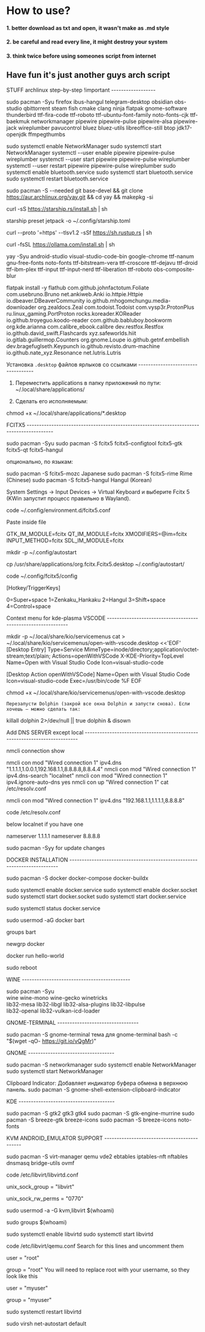 # How to use?
#### 1. better download as txt and open, it wasn't make as .md style
#### 2. be careful and read every line, it might destroy your system
#### 3. think twice before using someones script from internet

## Have fun it's just another guys arch script

STUFF archlinux step-by-step !important ------------------

sudo pacman -Syu firefox ibus-hangul telegram-desktop obsidian obs-studio qbittorrent steam fish cmake clang ninja flatpak gnome-software thunderbird ttf-fira-code ttf-roboto ttf-ubuntu-font-family noto-fonts-cjk ttf-baekmuk networkmanager pipewire pipewire-pulse pipewire-alsa pipewire-jack wireplumber pavucontrol bluez bluez-utils libreoffice-still btop jdk17-openjdk ffmpegthumbs

sudo systemctl enable NetworkManager
sudo systemctl start NetworkManager
systemctl --user enable pipewire pipewire-pulse wireplumber
systemctl --user start pipewire pipewire-pulse wireplumber
systemctl --user restart pipewire pipewire-pulse wireplumber
sudo systemctl enable bluetooth.service
sudo systemctl start bluetooth.service
sudo systemctl restart bluetooth.service

sudo pacman -S --needed git base-devel && git clone https://aur.archlinux.org/yay.git && cd yay && makepkg -si

curl -sS https://starship.rs/install.sh | sh

starship preset jetpack -o ~/.config/starship.toml

curl --proto '=https' --tlsv1.2 -sSf https://sh.rustup.rs | sh

curl -fsSL https://ollama.com/install.sh | sh

yay -Syu android-studio visual-studio-code-bin google-chrome ttf-nanum gnu-free-fonts noto-fonts ttf-bitstream-vera ttf-croscore ttf-dejavu ttf-droid ttf-ibm-plex ttf-input ttf-input-nerd ttf-liberation ttf-roboto obs-composite-blur


flatpak install -y flathub com.github.johnfactotum.Foliate com.usebruno.Bruno net.ankiweb.Anki io.httpie.Httpie io.dbeaver.DBeaverCommunity io.github.mhogomchungu.media-downloader org.zealdocs.Zeal com.todoist.Todoist com.vysp3r.ProtonPlus ru.linux_gaming.PortProton rocks.koreader.KOReader io.github.troyeguo.koodo-reader com.github.babluboy.bookworm org.kde.arianna com.calibre_ebook.calibre dev.restfox.Restfox io.github.david_swift.Flashcards xyz.safeworlds.hiit io.gitlab.guillermop.Counters org.gnome.Loupe io.github.getnf.embellish dev.bragefuglseth.Keypunch io.github.revisto.drum-machine io.github.nate_xyz.Resonance net.lutris.Lutris


Установка `.desktop` файлов ярлыков со ссылками -----------------------------------

1. Переместить applications в папку приложений по пути:
~/.local/share/applications/

2. Сделать его исполняемым:

chmod +x ~/.local/share/applications/*.desktop

FCITX5 -----------------------------------------------------------------------------------------

sudo pacman -Syu
sudo pacman -S fcitx5 fcitx5-configtool fcitx5-gtk fcitx5-qt fcitx5-hangul

опционально, по языкам:

sudo pacman -S fcitx5-mozc     Japanese
sudo pacman -S fcitx5-rime     Rime (Chinese)
sudo pacman -S fcitx5-hangul   Hangul (Korean)

System Settings → Input Devices → Virtual Keyboard и выберите Fcitx 5 (KWin запустит процесс правильно в Wayland).

code ~/.config/environment.d/fcitx5.conf

Paste inside file

GTK_IM_MODULE=fcitx
QT_IM_MODULE=fcitx
XMODIFIERS=@im=fcitx
INPUT_METHOD=fcitx
SDL_IM_MODULE=fcitx


mkdir -p ~/.config/autostart

cp /usr/share/applications/org.fcitx.Fcitx5.desktop ~/.config/autostart/


code ~/.config/fcitx5/config


[Hotkey/TriggerKeys]

0=Super+space
1=Zenkaku_Hankaku
2=Hangul
3=Shift+space
4=Control+space


Context menu for kde-plasma VSCODE --------------------------------------------------------------


mkdir -p ~/.local/share/kio/servicemenus
cat > ~/.local/share/kio/servicemenus/open-with-vscode.desktop <<'EOF'
[Desktop Entry]
Type=Service
MimeType=inode/directory;application/octet-stream;text/plain;
Actions=openWithVSCode
X-KDE-Priority=TopLevel
Name=Open with Visual Studio Code
Icon=visual-studio-code

[Desktop Action openWithVSCode]
Name=Open with Visual Studio Code
Icon=visual-studio-code
Exec=/usr/bin/code %F
EOF

chmod +x ~/.local/share/kio/servicemenus/open-with-vscode.desktop

    Перезапусти Dolphin (закрой все окна Dolphin и запусти снова). Если хочешь — можно сделать так:

killall dolphin 2>/dev/null || true
dolphin & disown



Add DNS SERVER except local ---------------------------------------------------------------------------

nmcli connection show 

nmcli con mod "Wired connection 1" ipv4.dns "1.1.1.1,1.0.0.1,192.168.1.1,8.8.8.8,8.8.4.4"
nmcli con mod "Wired connection 1" ipv4.dns-search "localnet"
nmcli con mod "Wired connection 1" ipv4.ignore-auto-dns yes
nmcli con up "Wired connection 1"
cat /etc/resolv.conf


nmcli con mod "Wired connection 1" ipv4.dns "192.168.1.1,1.1.1.1,8.8.8.8"


code /etc/resolv.conf  

below localnet if you have one

nameserver 1.1.1.1
nameserver 8.8.8.8

sudo pacman -Syy for update changes


DOCKER INSTALLATION -------------------------------------------------------------------------


sudo pacman -S docker docker-compose docker-buildx

sudo systemctl enable docker.service
sudo systemctl enable docker.socket
sudo systemctl start docker.socket
sudo systemctl start docker.service

sudo systemctl status docker.service

sudo usermod -aG docker bart

groups bart

newgrp docker

docker run hello-world

sudo reboot

WINE --------------------------------------------

sudo pacman -Syu \
wine wine-mono wine-gecko winetricks \
lib32-mesa lib32-libgl lib32-alsa-plugins lib32-libpulse \
lib32-openal lib32-vulkan-icd-loader



GNOME-TERMINAL ---------------------------------

sudo pacman -S gnome-terminal
тема для gnome-terminal
bash -c "$(wget -qO- https://git.io/vQgMr)"


GNOME -----------------------------------

sudo pacman -S networkmanager
sudo systemctl enable NetworkManager
sudo systemctl start NetworkManager

Clipboard Indicator: Добавляет индикатор буфера обмена в верхнюю панель.
sudo pacman -S gnome-shell-extension-clipboard-indicator


KDE ---------------------------------------

sudo pacman -S gtk2 gtk3 gtk4
sudo pacman -S gtk-engine-murrine
sudo pacman -S breeze-gtk breeze-icons
sudo pacman -S breeze-icons noto-fonts


KVM ANDROID_EMULATOR SUPPORT --------------------------------------------

sudo pacman -S virt-manager qemu vde2 ebtables iptables-nft nftables dnsmasq bridge-utils ovmf


code /etc/libvirt/libvirtd.conf

unix_sock_group = "libvirt"

unix_sock_rw_perms = "0770"

sudo usermod -a -G kvm,libvirt $(whoami)

sudo groups $(whoami)

sudo systemctl enable libvirtd
sudo systemctl start libvirtd

code /etc/libvirt/qemu.conf
Search for this lines and uncomment them

user = "root"

group = "root"
You will need to replace root with your username, so they look like this

user = "myuser"

group = "myuser"

sudo systemctl restart libvirtd

sudo virsh net-autostart default

